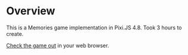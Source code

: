 # Overview

This is a Memories game implementation in Pixi.JS 4.8. Took 3 hours to create.

[Check the game out][game] in your web browser.

[game]: https://kornerr.github.io/pixijs-memories

